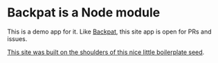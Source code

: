 # Backpat is a Node module

This is a demo app for it. Like [Backpat](https://github.com/cachilders/backpat), this site app is open for PRs and issues.

[This site was built on the shoulders of this nice little boilerplate seed](https://github.com/cachilders/express-react-redux-starter).